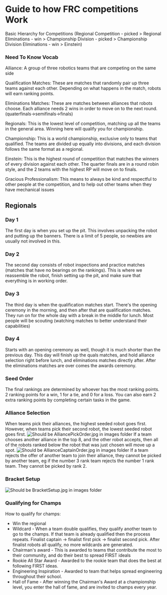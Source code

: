 # Guide to how FRC competitions Work

Basic Hierarchy for Competitions (Regional Competition - picked > Regional Eliminations - win > Championship Division - picked > Championship Division Eliminations - win > Einstein)

### Need To Know Vocab
Alliance: A group of three robotics teams that are competing on the same side

Qualification Matches: These are matches that randomly pair up three teams against each other. Depending on what happens in the match, robots will earn ranking points.

Eliminations Matches: These are matches between alliances that robots choose. Each alliance needs 2 wins in order to move on to the next round.(quaterfinals->semifinals->finals)

Regionals: This is the lowest level of competition, matching up all the teams in the general area. Winning here will qualify you for championship.

Championship: This is a world championship, exclusive only to teams that qualified. The teams are divided up equally into divisions, and each division follows the same format as a regional.

Einstein: This is the highest round of competition that matches the winners of every division against each other. The quarter finals are in a round robin style, and the 2 teams with the highest RP will move on to finals.

Gracious Professionalism: This means to always be kind and respectful to other people at the competition, and to help out other teams when they have mechanical issues

## Regionals
### Day 1
The first day is when you set up the pit. This involves unpacking the robot and putting up the banners. There is a limit of 5 people, so newbies are usually not involved in this.
### Day 2
The second day consists of robot inspections and practice matches (matches that have no bearings on the rankings). This is where we reassemble the robot, finish setting up the pit, and make sure that everything is in working order.
### Day 3
The third day is when the qualification matches start. There's the opening ceremony in the morning, and then after that are qualification matches. They run on for the whole day with a break in the middle for lunch. Most people will be scouting (watching matches to better understand their capabilities)
### Day 4
Starts with an opening ceremony as well, though it is much shorter than the previous day. This day will finish up the quals matches, and hold alliance selection right before lunch, and eliminations matches directly after. After the eliminations matches are over comes the awards ceremony.
### Seed Order
The final rankings are determined by whoever has the most ranking points. 2 ranking points for a win, 1 for a tie, and 0 for a loss. You can also earn 2 extra ranking points by completing certain tasks in the game.
### Alliance Selection
When teams pick their alliances, the highest seeded robot goes first. However, when teams pick their second robot, the lowest seeded robot goes first.
![Should be AlliancePickOrder.jpg in images folder](https://github.com/Team694/newbie-ed-2019/blob/master/images/AlliancePickOrder.jpg)
If a team chooses another alliance in the top 8, and the other robot accepts, then all of the robots ranked below the robot that was just chosen will move up a spot.
![Should be AllianceCaptainOrder.jpg in images folder](https://github.com/Team694/newbie-ed-2019/blob/master/images/AllianceCaptainOrder.jpg)
If a team rejects the offer of another team to join their alliance, they cannot be picked by another team, eg if the number 3 rank team rejects the number 1 rank team. They cannot be picked by rank 2.
### Bracket Setup
![Should be BracketSetup.jpg in images folder](https://github.com/Team694/newbie-ed-2019/blob/master/images/BracketSetup.jpg)
### Qualifying for Champs
How to qualify for champs:
- Win the regional
- Wildcard - When a team double qualifies, they qualify another team to go to the champs. If that team is already qualified then the process repeats. Finalist captain -> finalist first pick -> finalist second pick. After finalist robots all qualify, no more wildcards are generated.
- Chairman's award - This is awarded to teams that contribute the most to their community, and do their best to spread FIRST ideals
- Rookie All Star Award - Awarded to the rookie team that does the best at following FIRST ideas.
- Engineering Inspiration - Awarded to team that helps spread engineering throughout their school.
- Hall of Fame - After winning the Chairman's Award at a championship level, you enter the hall of fame, and are invited to champs every year.
